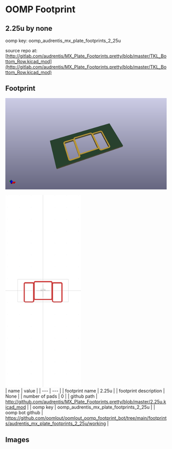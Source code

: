 # OOMP Footprint  
## 2.25u  by none  
  
oomp key: oomp_audrentis_mx_plate_footprints_2_25u  
  
source repo at: [http://gitlab.com/audrentis/MX_Plate_Footprints.pretty/blob/master/TKL_Bottom_Row.kicad_mod](http://gitlab.com/audrentis/MX_Plate_Footprints.pretty/blob/master/TKL_Bottom_Row.kicad_mod)  
## Footprint  
  
[![working_kicad_pcb_3d.png](working_kicad_pcb_3d_600.png)](working_kicad_pcb_3d.png)  
  
[![working.png](working_600.png)](working.png)  
| name | value | 
| --- | --- | 
| footprint name | 2.25u | 
| footprint description | None | 
| number of pads | 0 | 
| github path | http://github.com/audrentis/MX_Plate_Footprints.pretty/blob/master/2.25u.kicad_mod | 
| oomp key | oomp_audrentis_mx_plate_footprints_2_25u | 
| oomp bot github | https://github.com/oomlout/oomlout_oomp_footprint_bot/tree/main/footprints/audrentis_mx_plate_footprints_2_25u/working | 
## Images  
